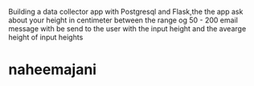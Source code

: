 Building a data collector app with Postgresql and Flask,the the app ask about your height in centimeter between the range og 50 - 200
email message with be send to the user with the input height and the avearge height of input heights
 # naheemajani